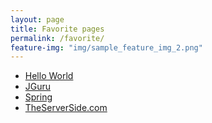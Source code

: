 ```yaml
---
layout: page
title: Favorite pages
permalink: /favorite/
feature-img: "img/sample_feature_img_2.png"
---
```


- [Hello World](http://helloworld.naver.com)
- [JGuru](http://www.jguru.com)
- [Spring](http://spring.io)
- [TheServerSide.com](http:///www.theserverside.com)

